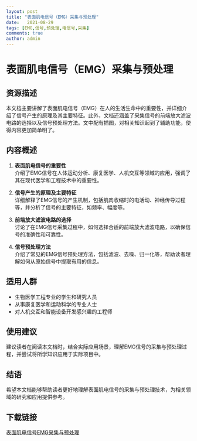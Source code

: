 ```yaml
---
layout: post
title: "表面肌电信号（EMG）采集与预处理"
date:   2021-08-29
tags: [EMG,信号,预处理,电信号,采集]
comments: true
author: admin
---
```

# 表面肌电信号（EMG）采集与预处理

## 资源描述

本文档主要讲解了表面肌电信号（EMG）在人的生活生命中的重要性，并详细介绍了信号产生的原理及其主要特征。此外，文档还涵盖了采集信号的前端放大滤波电路的选择以及信号预处理方法。文中配有插图，对相关知识起到了辅助功能，使得内容更加简单明了。

## 内容概述

1. **表面肌电信号的重要性**  
   介绍了EMG信号在人体运动分析、康复医学、人机交互等领域的应用，强调了其在现代医学和工程技术中的重要性。

2. **信号产生的原理及主要特征**  
   详细解释了EMG信号的产生机制，包括肌肉收缩时的电活动、神经传导过程等，并分析了信号的主要特征，如频率、幅度等。

3. **前端放大滤波电路的选择**  
   讨论了在EMG信号采集过程中，如何选择合适的前端放大滤波电路，以确保信号的准确性和可靠性。

4. **信号预处理方法**  
   介绍了常见的EMG信号预处理方法，包括滤波、去噪、归一化等，帮助读者理解如何从原始信号中提取有用的信息。

## 适用人群

- 生物医学工程专业的学生和研究人员
- 从事康复医学和运动科学的专业人士
- 对人机交互和智能设备开发感兴趣的工程师

## 使用建议

建议读者在阅读本文档时，结合实际应用场景，理解EMG信号的采集与预处理过程，并尝试将所学知识应用于实际项目中。

## 结语

希望本文档能够帮助读者更好地理解表面肌电信号的采集与预处理技术，为相关领域的研究和应用提供参考。

## 下载链接

[表面肌电信号EMG采集与预处理](https://pan.quark.cn/s/da1b779450ce)
